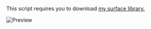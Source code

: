 This script requires you to download [my surface library.](https://github.com/Aviarita/surface)

![Preview](https://i.imgur.com/UivTw0x.png)
